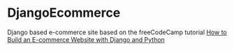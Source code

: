 # DjangoEcommerce

Django based e-commerce site based on the freeCodeCamp tutorial [How to Build an E-commerce Website with Django and Python](https://www.youtube.com/watch?v=YZvRrldjf1Y&list=PL0YqizvROQh_b8DzEKncGOFNhjAdUZ_Uc&index=2&t=21s)
